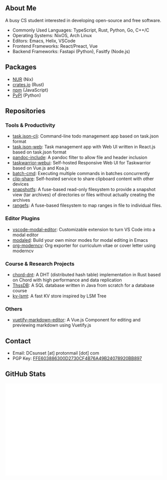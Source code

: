 ## About Me

A busy CS student interested in developing open-source and free software.

- Commonly Used Languages: TypeScript, Rust, Python, Go, C++/C
- Operating Systems: NixOS, Arch Linux
- Editors: Emacs, Helix, VSCode
- Frontend Frameworks: React/Preact, Vue
- Backend Frameworks: Fastapi (Python), Fasitfy (Node.js)

## Packages

- [NUR](https://nur.nix-community.org/repos/dcsunset/) (Nix)
- [crates.io](https://crates.io/users/DCsunset) (Rust)
- [npm](https://www.npmjs.com/~dcsunset) (JavaScript)
- [PyPI](https://pypi.org/user/DCsunset/) (Python)

## Repositories

### Tools & Productivity

- [task.json-cli](https://github.com/task-json/task.json-cli): Command-line todo management app based on task.json format 
- [task.json-web](https://github.com/task-json/task.json-web): Task management app with Web UI written in React.js based on task.json format
- [pandoc-include](https://github.com/DCsunset/pandoc-include): A pandoc filter to allow file and header inclusion
- [taskwarrior-webui](https://github.com/DCsunset/taskwarrior-webui): Self-hosted Responsive Web UI for Taskwarrior based on Vue.js and Koa.js
- [batch-cmd](https://github.com/DCsunset/batch-cmd): Executing multiple commands in batches concurrently
- [clip-share](https://github.com/DCsunset/clip-share): Self-hosted service to share clipboard content with other devices
- [snapshotfs](https://github.com/DCsunset/snapshotfs): A fuse-based read-only filesystem to provide a snapshot view (tar archives) of directories or files without actually creating the archives
- [rangefs](https://github.com/DCsunset/rangefs): A fuse-based filesystem to map ranges in file to individual files.

### Editor Plugins

- [vscode-modal-editor](https://github.com/DCsunset/vscode-modal-editor): Customizable extension to turn VS Code into a modal editor
- [modaled](https://github.com/DCsunset/modaled): Build your own minor modes for modal editing in Emacs
- [org-moderncv](https://github.com/DCsunset/org-moderncv): Org exporter for curriculum vitae or cover letter using moderncv 

### Course & Research Projects

- [chord-dnt](https://github.com/DCsunset/chord-dht): A DHT (distributed hash table) implementation in Rust based on Chord with high performance and data replication
- [ThssDB](https://github.com/DCsunset/ThssDB): A SQL database written in Java from scratch for a database course
- [kv-lsmt](https://github.com/DCsunset/kv-lsmt): A fast KV store inspired by LSM Tree 

### Others

- [vuetify-markdown-editor](https://github.com/DCsunset/vuetify-markdown-editor): A Vue.js Component for editing and previewing markdown using Vuetify.js 

## Contact

* Email: DCsunset [at] protonmail [dot] com
* PGP Key: [FFE603886300D2730CF4B76A49B24078920BB897](https://keys.openpgp.org/vks/v1/by-fingerprint/FFE603886300D2730CF4B76A49B24078920BB897)

## GitHub Stats

![DCsunset's github stats](https://raw.githubusercontent.com/DCsunset/github-stats/master/generated/overview.svg#gh-dark-mode-only)
